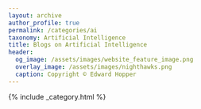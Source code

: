 ```yaml
---
layout: archive
author_profile: true
permalink: /categories/ai
taxonomy: Artificial Intelligence
title: Blogs on Artificial Intelligence
header:
  og_image: /assets/images/website_feature_image.png
  overlay_image: /assets/images/nighthawks.png
  caption: Copyright © Edward Hopper
---
```

{% include _category.html %}

